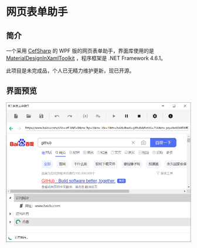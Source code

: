 # 网页表单助手

## 简介

一个采用 [CefSharp](https://github.com/cefsharp/CefSharp) 的 WPF 版的网页表单助手，界面库使用的是[MaterialDesignInXamlToolkit](https://github.com/MaterialDesignInXAML/MaterialDesignInXamlToolkit) ，程序框架是 .NET Framework 4.6.1。 

此项目是未完成品，个人已无精力维护更新，现已开源。

## 界面预览

![](assets/README/2023-09-28-16-51-13-image.png)

